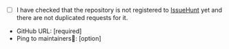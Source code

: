 - [ ] I have checked that the repository is not registered to [IssueHunt](https://issuehunt.io/repos) yet and there are not duplicated requests for it.

- GitHub URL: [required]
- Ping to maintainers🔔: [option]
